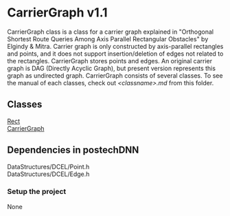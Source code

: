 # CarrierGraph v1.1
CarrierGraph class is a class for a carrier graph explained in "Orthogonal Shortest Route Queries Among Axis Parallel Rectangular Obstacles" by Elgindy & Mitra. 
Carrier graph is only constructed by axis-parallel rectangles and points, and it does not support insertion/deletion of edges not related to the rectangles. 
CarrierGraph stores points and edges. 
An original carrier graph is DAG (Directly Acyclic Graph), but present version represents this graph as undirected graph. 
CarrierGraph consists of several classes. To see the manual of each classes, check out *\<classname\>.md* from this folder.

## Classes
[Rect](Rect.md)  
[CarrierGraph](CarrierGraph.md)  

## Dependencies in postechDNN
DataStructures/DCEL/Point.h  
DataStructures/DCEL/Edge.h

### Setup the project
None
